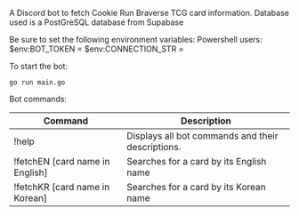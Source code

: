 A Discord bot to fetch Cookie Run Braverse TCG card information. Database used is a PostGreSQL database from Supabase

Be sure to set the following environment variables:
    Powershell users:
    $env:BOT_TOKEN = <discord bot token>
    $env:CONNECTION_STR = <postgres database connection string>

To start the bot:

    go run main.go

Bot commands:

| Command  | Description |
| ------------- | ------------- |
| !help  | Displays all bot commands and their descriptions.  |
| !fetchEN [card name in English] | Searches for a card by its English name  |
| !fetchKR [card name in Korean] | Searches for a card by its Korean name |
